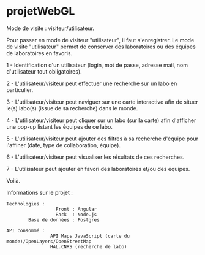# projetWebGL

Mode de visite : visiteur/utilisateur.

Pour passer en mode de visiteur "utilisateur", il faut s'enregistrer.
Le mode de visite "utilisateur" permet de conserver des laboratoires ou des équipes de laboratoires en favoris.

1 - Identification d'un utilisateur (login, mot de passe, adresse mail, nom d'utilisateur tout obligatoires).


2 - L'utilisateur/visiteur peut effectuer une recherche sur un labo en particulier.

3 - L'utilisateur/visiteur peut naviguer sur une carte interactive afin de situer le(s) labo(s) (issue de sa recherche) dans le monde.

4 - L'utilisateur/visiteur peut cliquer sur un labo (sur la carte) afin d'afficher une pop-up listant les équipes de ce labo.

5 - L'utilisateur/visiteur peut ajouter des filtres à sa recherche d'équipe pour l'affiner (date, type de collaboration, équipe).

6 - L'utilisateur/visiteur peut visualiser les résultats de ces recherches.

7 - L'utilisateur peut ajouter en favori des laboratoires et/ou des équipes.

Voilà.

Informations sur le projet :

    Technologies :
                      Front : Angular
                      Back  : Node.js
            Base de données : Postgres

    API consommé :
                    API Maps JavaScript (carte du monde)/OpenLayers/OpenStreetMap
                    HAL.CNRS (recherche de labo)
